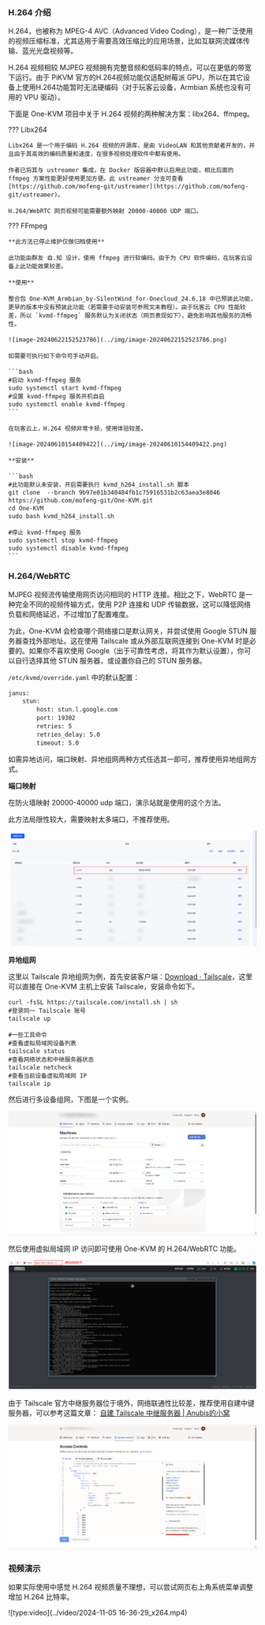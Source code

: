 ### H.264 介绍

H.264，也被称为 MPEG-4 AVC（Advanced Video Coding），是一种广泛使用的视频压缩标准，尤其适用于需要高效压缩比的应用场景，比如互联网流媒体传输、蓝光光盘视频等。

H.264 视频相较 MJPEG 视频拥有完整音频和低码率的特点，可以在更低的带宽下运行。由于 PiKVM 官方的H.264视频功能仅适配树莓派 GPU，所以在其它设备上使用H.264功能暂时无法硬编码（对于玩客云设备，Armbian 系统也没有可用的 VPU 驱动）。

下面是 One-KVM 项目中关于 H.264 视频的两种解决方案：libx264、ffmpeg。


??? Libx264

    Libx264 是一个用于编码 H.264 视频的开源库，是由 VideoLAN 和其他贡献者开发的，并且由于其高效的编码质量和速度，在很多视频处理软件中都有使用。

    作者已将其与 ustreamer 集成，在 Docker 版容器中默认启用此功能，相比后面的 ffmpeg 方案性能更好使用更加方便。此 ustreamer 分支可查看 [https://github.com/mofeng-git/ustreamer](https://github.com/mofeng-git/ustreamer)。

    H.264/WebRTC 网页视频可能需要额外映射 20000-40000 UDP 端口。

??? FFmpeg

    **此方法已停止维护仅做归档使用**

    此功能由群友 自.知 设计，使用 ffmpeg 进行软编码。由于为 CPU 软件编码，在玩客云设备上此功能效果较差。

    **使用**

    整合包 One-KVM_Armbian_by-SilentWind_for-Onecloud_24.6.18 中已预装此功能，更早的版本中没有预装此功能（若需要手动安装可参照文末教程）。由于玩客云 CPU 性能较差，所以 `kvmd-ffmpeg` 服务默认为关闭状态（网页表现如下），避免影响其他服务的流畅性。

    ![image-20240622152523786](../img/image-20240622152523786.png)

    如需要可执行如下命令可手动开启。

    ```bash
    #启动 kvmd-ffmpeg 服务
    sudo systemctl start kvmd-ffmpeg
    #设置 kvmd-ffmpeg 服务开机自启
    sudo systemctl enable kvmd-ffmpeg
    ```

    在玩客云上，H.264 视频非常卡顿，使用体验较差。

    ![image-20240610154409422](../img/image-20240610154409422.png)

    **安装**

    ```bash
    #此功能默认未安装，开启需要执行 kvmd_h264_install.sh 脚本
    git clone  --branch 9b97e01b340484fb1c75916531b2c63aea3e8046 https://github.com/mofeng-git/One-KVM.git
    cd One-KVM 
    sudo bash kvmd_h264_install.sh

    #停止 kvmd-ffmpeg 服务
    sudo systemctl stop kvmd-ffmpeg
    sudo systemctl disable kvmd-ffmpeg
    ```

### H.264/WebRTC

MJPEG 视频流传输使用网页访问相同的 HTTP 连接。相比之下，WebRTC 是一种完全不同的视频传输方式，使用 P2P 连接和 UDP 传输数据，这可以降低网络负载和网络延迟，不过增加了配置难度。

为此，One-KVM 会检查哪个网络接口是默认网关，并尝试使用 Google STUN 服务器查找外部地址。这在使用 Tailscale 或从外部互联网连接到 One-KVM 时是必要的。如果你不喜欢使用 Google（出于可靠性考虑，将其作为默认设置），你可以自行选择其他 STUN 服务器，或设置你自己的 STUN 服务器。

`/etc/kvmd/override.yaml` 中的默认配置：
```bash
janus:
    stun:
        host: stun.l.google.com
        port: 19302
        retries: 5
        retries_delay: 5.0
        timeout: 5.0
```


如需异地访问，端口映射、异地组网两种方式任选其一即可，推荐使用异地组网方式。

**端口映射**

在防火墙映射 20000-40000 udp 端口，演示站就是使用的这个方法。

此方法局限性较大，需要映射太多端口，不推荐使用。

![image-20241021132357799](../img/image-20241021132357799.png)

**异地组网**

这里以 Tailscale 异地组网为例，首先安装客户端：[Download · Tailscale](https://tailscale.com/download/linux)，这里可以直接在 One-KVM 主机上安装 Tailscale，安装命令如下。

```
curl -fsSL https://tailscale.com/install.sh | sh
#登录同一 Tailscale 账号
tailscale up

#一些工具命令
#查看虚拟局域网设备列表
tailscale status
#查看网络状态和中继服务器状态
tailscale netcheck
#查看当前设备虚拟局域网 IP
tailscale ip
```

然后进行多设备组网，下图是一个实例。

![image-20241021142837222](../img/image-20241021142837222.png)

然后使用虚拟局域网 IP 访问即可使用 One-KVM 的 H.264/WebRTC 功能。

![image-20241021143310563](../img/image-20241021143310563.png)

由于 Tailscale 官方中继服务器位于境外，网络联通性比较差，推荐使用自建中键服务器，可以参考这篇文章： [自建 Tailscale 中继服务器 | Anubis的小窝](https://anubis.cafe/6fdf334e)

![image-20241021144135937](../img/image-20241021144135937.png)


### 视频演示

如果实际使用中感觉 H.264 视频质量不理想，可以尝试网页右上角系统菜单调整增加 H.264 比特率。

![type:video](../video/2024-11-05 16-36-29_x264.mp4)
